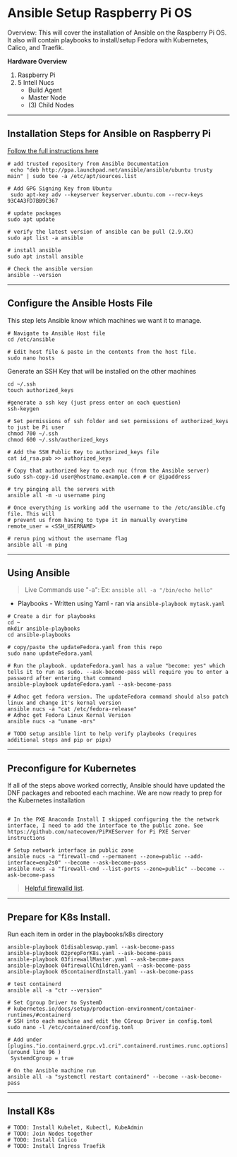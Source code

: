 # Ansible Setup Raspberry Pi OS

Overview: This will cover the installation of Ansible on the Raspberry Pi OS. It also will contain playbooks to install/setup Fedora with Kubernetes, Calico, and Traefik.

**Hardware Overview**
1. Raspberry Pi 
2. 5 Intell Nucs
   - Build Agent
   - Master Node
   - (3) Child Nodes 

---

## Installation Steps for Ansible on Raspberry Pi

[Follow the full instructions here](https://docs.ansible.com/ansible/latest/installation_guide/intro_installation.html#installing-ansible-on-specific-operating-systems)

```shell 
# add trusted repository from Ansible Documentation 
 echo "deb http://ppa.launchpad.net/ansible/ansible/ubuntu trusty main" | sudo tee -a /etc/apt/sources.list

# Add GPG Signing Key from Ubuntu
 sudo apt-key adv --keyserver keyserver.ubuntu.com --recv-keys 93C4A3FD7BB9C367

# update packages 
sudo apt update

# verify the latest version of ansible can be pull (2.9.XX)
sudo apt list -a ansible

# install ansible
sudo apt install ansible

# Check the ansible version
ansible --version
```

---

## Configure the Ansible Hosts File

This step lets Ansible know which machines we want it to manage.

```shell
# Navigate to Ansible Host file
cd /etc/ansible

# Edit host file & paste in the contents from the host file. 
sudo nano hosts
```

Generate an SSH Key that will be installed on the other machines

```shell
cd ~/.ssh
touch authorized_keys

#generate a ssh key (just press enter on each question)
ssh-keygen

# Set permissions of ssh folder and set permissions of authorized_keys to just be Pi user
chmod 700 ~/.ssh
chmod 600 ~/.ssh/authorized_keys

# Add the SSH Public Key to authorized_keys file
cat id_rsa.pub >> authorized_keys

# Copy that authorized key to each nuc (from the Ansible server)
sudo ssh-copy-id user@hostname.example.com # or @ipaddress

# try pinging all the servers with 
ansible all -m -u username ping

# Once everything is working add the username to the /etc/ansible.cfg file. This will 
# prevent us from having to type it in manually everytime
remote_user = <SSH_USERNAME>

# rerun ping without the username flag
ansible all -m ping

```

---

## Using Ansible 

> Live Commands use "-a": Ex: `ansible all -a "/bin/echo hello"`
- Playbooks - Written using Yaml - ran via `ansible-playbook mytask.yaml`

```shell
# Create a dir for playbooks
cd ~
mkdir ansible-playbooks
cd ansible-playbooks

# copy/paste the updateFedora.yaml from this repo
sudo nano updateFedora.yaml

# Run the playbook. updateFedora.yaml has a value "become: yes" which tells it to run as sudo. --ask-become-pass will require you to enter a password after entering that command
ansible-playbook updateFedora.yaml --ask-become-pass

# Adhoc get fedora version. The updateFedora command should also patch linux and change it's kernal version
ansible nucs -a "cat /etc/fedora-release"
# Adhoc get Fedora Linux Kernal Version
ansible nucs -a "uname -mrs"

# TODO setup ansible lint to help verify playbooks (requires additional steps and pip or pipx)

```


---

## Preconfigure for Kubernetes

If all of the steps above worked correctly, Ansible should have updated the DNF packages and rebooted each machine. We are now ready to prep for the Kubernetes installation

```shell

# In the PXE Anaconda Install I skipped configuring the the network interface, I need to add the interface to the public zone. See https://github.com/natecowen/PiPXEServer for Pi PXE Server instructions

# Setup network interface in public zone
ansible nucs -a "firewall-cmd --permanent --zone=public --add-interface=enp2s0" --become --ask-become-pass
ansible nucs -a "firewall-cmd --list-ports --zone=public" --become --ask-become-pass

```

> [Helpful firewalld list](https://www.cyberithub.com/firewalld-examples-open-port/).


---

## Prepare for K8s Install. 

Run each item in order in the playbooks/k8s directory
```shell 
ansible-playbook 01disableswap.yaml --ask-become-pass
ansible-playbook 02prepForK8s.yaml --ask-become-pass
ansible-playbook 03firewallMaster.yaml --ask-become-pass
ansible-playbook 04firewallChildren.yaml --ask-become-pass
ansible-playbook 05containerdInstall.yaml --ask-become-pass

# test containerd
ansible all -a "ctr --version"

# Set Cgroup Driver to SystemD
# kubernetes.io/docs/setup/production-environment/container-runtimes/#containerd
# SSH into each machine and edit the CGroup Driver in config.toml
sudo nano -l /etc/containerd/config.toml

# Add under [plugins."io.containerd.grpc.v1.cri".containerd.runtimes.runc.options] (around line 96 )
 SystemdCgroup = true

# On the Ansible machine run 
ansible all -a "systemctl restart containerd" --become --ask-become-pass
```

---

## Install K8s

```shell
# TODO: Install Kubelet, Kubectl, KubeAdmin
# TODO: Join Nodes together
# TODO: Install Calico
# TODO: Install Ingress Traefik

```
